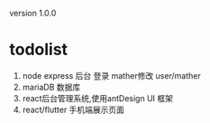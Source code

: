 <!--
 * @Description: mather server
 * @Author: hxl
 * @Date: 2019-07-12 11:52:13
 * @LastEditTime: 2019-08-09 20:44:46
 * @LastEditors: Please set LastEditors
 -->
version 1.0.0
# todolist
1. node express 后台 登录 mather修改 user/mather  
2. mariaDB 数据库
3. react后台管理系统,使用antDesign UI 框架
4. react/flutter 手机端展示页面